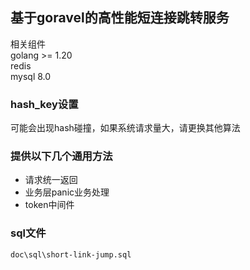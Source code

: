 ## 基于goravel的高性能短连接跳转服务
相关组件   
golang >= 1.20   
redis   
mysql 8.0

### hash_key设置
可能会出现hash碰撞，如果系统请求量大，请更换其他算法


### 提供以下几个通用方法
- 请求统一返回
- 业务层panic业务处理
- token中间件

### sql文件
`doc\sql\short-link-jump.sql`